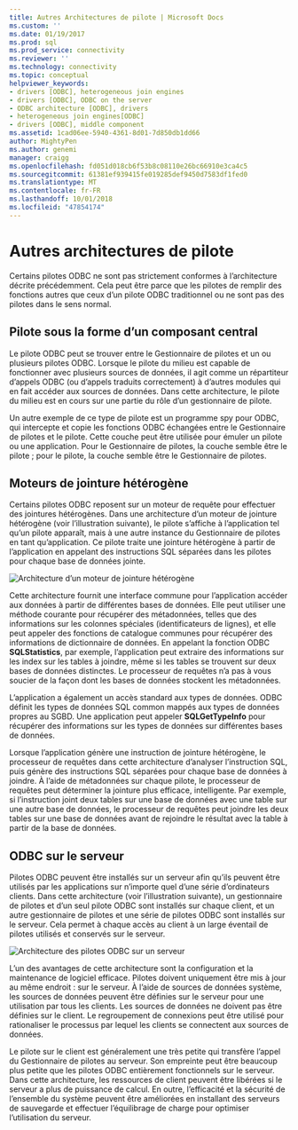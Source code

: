 ```yaml
---
title: Autres Architectures de pilote | Microsoft Docs
ms.custom: ''
ms.date: 01/19/2017
ms.prod: sql
ms.prod_service: connectivity
ms.reviewer: ''
ms.technology: connectivity
ms.topic: conceptual
helpviewer_keywords:
- drivers [ODBC], heterogeneous join engines
- drivers [ODBC], ODBC on the server
- ODBC architecture [ODBC], drivers
- heterogeneous join engines[ODBC]
- drivers [ODBC], middle component
ms.assetid: 1cad06ee-5940-4361-8d01-7d850db1dd66
author: MightyPen
ms.author: genemi
manager: craigg
ms.openlocfilehash: fd051d018cb6f53b8c08110e26bc66910e3ca4c5
ms.sourcegitcommit: 61381ef939415fe019285def9450d7583df1fed0
ms.translationtype: MT
ms.contentlocale: fr-FR
ms.lasthandoff: 10/01/2018
ms.locfileid: "47854174"
---
```

# <a name="other-driver-architectures"></a>Autres architectures de pilote
Certains pilotes ODBC ne sont pas strictement conformes à l’architecture décrite précédemment. Cela peut être parce que les pilotes de remplir des fonctions autres que ceux d’un pilote ODBC traditionnel ou ne sont pas des pilotes dans le sens normal.  
  
## <a name="driver-as-a-middle-component"></a>Pilote sous la forme d’un composant central  
 Le pilote ODBC peut se trouver entre le Gestionnaire de pilotes et un ou plusieurs pilotes ODBC. Lorsque le pilote du milieu est capable de fonctionner avec plusieurs sources de données, il agit comme un répartiteur d’appels ODBC (ou d’appels traduits correctement) à d’autres modules qui en fait accéder aux sources de données. Dans cette architecture, le pilote du milieu est en cours sur une partie du rôle d’un gestionnaire de pilote.  
  
 Un autre exemple de ce type de pilote est un programme spy pour ODBC, qui intercepte et copie les fonctions ODBC échangées entre le Gestionnaire de pilotes et le pilote. Cette couche peut être utilisée pour émuler un pilote ou une application. Pour le Gestionnaire de pilotes, la couche semble être le pilote ; pour le pilote, la couche semble être le Gestionnaire de pilotes.  
  
## <a name="heterogeneous-join-engines"></a>Moteurs de jointure hétérogène  
 Certains pilotes ODBC reposent sur un moteur de requête pour effectuer des jointures hétérogènes. Dans une architecture d’un moteur de jointure hétérogène (voir l’illustration suivante), le pilote s’affiche à l’application tel qu’un pilote apparaît, mais à une autre instance du Gestionnaire de pilotes en tant qu’application. Ce pilote traite une jointure hétérogène à partir de l’application en appelant des instructions SQL séparées dans les pilotes pour chaque base de données jointe.  
  
 ![Architecture d’un moteur de jointure hétérogène](../../odbc/reference/media/fig3-4.gif "fig3-4")  
  
 Cette architecture fournit une interface commune pour l’application accéder aux données à partir de différentes bases de données. Elle peut utiliser une méthode courante pour récupérer des métadonnées, telles que des informations sur les colonnes spéciales (identificateurs de lignes), et elle peut appeler des fonctions de catalogue communes pour récupérer des informations de dictionnaire de données. En appelant la fonction ODBC **SQLStatistics**, par exemple, l’application peut extraire des informations sur les index sur les tables à joindre, même si les tables se trouvent sur deux bases de données distinctes. Le processeur de requêtes n’a pas à vous soucier de la façon dont les bases de données stockent les métadonnées.  
  
 L’application a également un accès standard aux types de données. ODBC définit les types de données SQL common mappés aux types de données propres au SGBD. Une application peut appeler **SQLGetTypeInfo** pour récupérer des informations sur les types de données sur différentes bases de données.  
  
 Lorsque l’application génère une instruction de jointure hétérogène, le processeur de requêtes dans cette architecture d’analyser l’instruction SQL, puis génère des instructions SQL séparées pour chaque base de données à joindre. À l’aide de métadonnées sur chaque pilote, le processeur de requêtes peut déterminer la jointure plus efficace, intelligente. Par exemple, si l’instruction joint deux tables sur une base de données avec une table sur une autre base de données, le processeur de requêtes peut joindre les deux tables sur une base de données avant de rejoindre le résultat avec la table à partir de la base de données.  
  
## <a name="odbc-on-the-server"></a>ODBC sur le serveur  
 Pilotes ODBC peuvent être installés sur un serveur afin qu’ils peuvent être utilisés par les applications sur n’importe quel d’une série d’ordinateurs clients. Dans cette architecture (voir l’illustration suivante), un gestionnaire de pilotes et d’un seul pilote ODBC sont installés sur chaque client, et un autre gestionnaire de pilotes et une série de pilotes ODBC sont installés sur le serveur. Cela permet à chaque accès au client à un large éventail de pilotes utilisés et conservés sur le serveur.  
  
 ![Architecture des pilotes ODBC sur un serveur](../../odbc/reference/media/fig3-5.gif "FIG3-5")  
  
 L’un des avantages de cette architecture sont la configuration et la maintenance de logiciel efficace. Pilotes doivent uniquement être mis à jour au même endroit : sur le serveur. À l’aide de sources de données système, les sources de données peuvent être définies sur le serveur pour une utilisation par tous les clients. Les sources de données ne doivent pas être définies sur le client. Le regroupement de connexions peut être utilisé pour rationaliser le processus par lequel les clients se connectent aux sources de données.  
  
 Le pilote sur le client est généralement une très petite qui transfère l’appel du Gestionnaire de pilotes au serveur. Son empreinte peut être beaucoup plus petite que les pilotes ODBC entièrement fonctionnels sur le serveur. Dans cette architecture, les ressources de client peuvent être libérées si le serveur a plus de puissance de calcul. En outre, l’efficacité et la sécurité de l’ensemble du système peuvent être améliorées en installant des serveurs de sauvegarde et effectuer l’équilibrage de charge pour optimiser l’utilisation du serveur.
